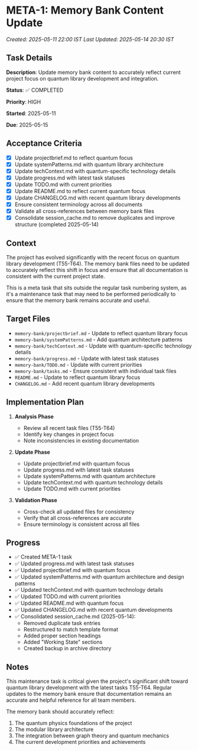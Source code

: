 # META-1: Memory Bank Content Update

*Created: 2025-05-11 22:00 IST*
*Last Updated: 2025-05-14 20:30 IST*

## Task Details

**Description**: Update memory bank content to accurately reflect current project focus on quantum library development and integration.

**Status**: ✅ COMPLETED

**Priority**: HIGH

**Started**: 2025-05-11

**Due**: 2025-05-15

## Acceptance Criteria

- [x] Update projectbrief.md to reflect quantum focus
- [x] Update systemPatterns.md with quantum library architecture
- [x] Update techContext.md with quantum-specific technology details
- [x] Update progress.md with latest task statuses
- [x] Update TODO.md with current priorities
- [x] Update README.md to reflect current quantum focus
- [x] Update CHANGELOG.md with recent quantum library developments
- [x] Ensure consistent terminology across all documents
- [x] Validate all cross-references between memory bank files
- [x] Consolidate session_cache.md to remove duplicates and improve structure (completed 2025-05-14)

## Context

The project has evolved significantly with the recent focus on quantum library development (T55-T64). The memory bank files need to be updated to accurately reflect this shift in focus and ensure that all documentation is consistent with the current project state.

This is a meta task that sits outside the regular task numbering system, as it's a maintenance task that may need to be performed periodically to ensure that the memory bank remains accurate and useful.

## Target Files

- `memory-bank/projectbrief.md` - Update to reflect quantum library focus
- `memory-bank/systemPatterns.md` - Add quantum architecture patterns
- `memory-bank/techContext.md` - Update with quantum-specific technology details
- `memory-bank/progress.md` - Update with latest task statuses
- `memory-bank/TODO.md` - Update with current priorities
- `memory-bank/tasks.md` - Ensure consistent with individual task files
- `README.md` - Update to reflect quantum library focus
- `CHANGELOG.md` - Add recent quantum library developments

## Implementation Plan

1. **Analysis Phase**
   - Review all recent task files (T55-T64)
   - Identify key changes in project focus
   - Note inconsistencies in existing documentation

2. **Update Phase**
   - Update projectbrief.md with quantum focus
   - Update progress.md with latest task statuses
   - Update systemPatterns.md with quantum architecture
   - Update techContext.md with quantum technology details
   - Update TODO.md with current priorities

3. **Validation Phase**
   - Cross-check all updated files for consistency
   - Verify that all cross-references are accurate
   - Ensure terminology is consistent across all files

## Progress

- ✅ Created META-1 task
- ✅ Updated progress.md with latest task statuses
- ✅ Updated projectbrief.md with quantum focus
- ✅ Updated systemPatterns.md with quantum architecture and design patterns
- ✅ Updated techContext.md with quantum technology details
- ✅ Updated TODO.md with current priorities
- ✅ Updated README.md with quantum focus
- ✅ Updated CHANGELOG.md with recent quantum developments
- ✅ Consolidated session_cache.md (2025-05-14):
  - Removed duplicate task entries
  - Restructured to match template format
  - Added proper section headings
  - Added "Working State" sections
  - Created backup in archive directory

## Notes

This maintenance task is critical given the project's significant shift toward quantum library development with the latest tasks T55-T64. Regular updates to the memory bank ensure that documentation remains an accurate and helpful reference for all team members.

The memory bank should accurately reflect:
1. The quantum physics foundations of the project
2. The modular library architecture
3. The integration between graph theory and quantum mechanics
4. The current development priorities and achievements